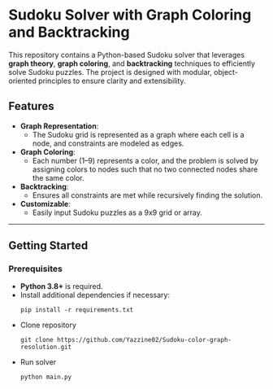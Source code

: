 # Sudoku Solver with Graph Coloring and Backtracking

This repository contains a Python-based Sudoku solver that leverages **graph theory**, **graph coloring**, and **backtracking** techniques to efficiently solve Sudoku puzzles. The project is designed with modular, object-oriented principles to ensure clarity and extensibility.

## Features

- **Graph Representation**: 
  - The Sudoku grid is represented as a graph where each cell is a node, and constraints are modeled as edges.
- **Graph Coloring**:
  - Each number (1–9) represents a color, and the problem is solved by assigning colors to nodes such that no two connected nodes share the same color.
- **Backtracking**:
  - Ensures all constraints are met while recursively finding the solution.
- **Customizable**:
  - Easily input Sudoku puzzles as a 9x9 grid or array.

---

## Getting Started

### Prerequisites

- **Python 3.8+** is required.
- Install additional dependencies if necessary:
  ```
  pip install -r requirements.txt
  ```
- Clone repository
  ```
  git clone https://github.com/Yazzine02/Sudoku-color-graph-resolution.git
  ```
- Run solver
  ```
  python main.py
  ```
